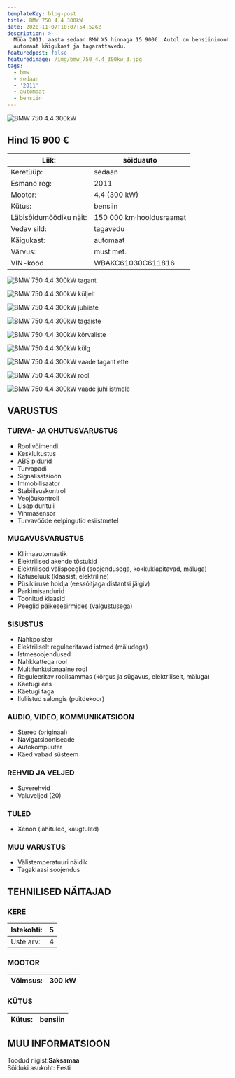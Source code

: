 ```yaml
---
templateKey: blog-post
title: BMW 750 4.4 300kW
date: 2020-11-07T10:07:54.526Z
description: >-
  Müüa 2011. aasta sedaan BMW X5 hinnaga 15 900€. Autol on bensiinimootor,
  automaat käigukast ja tagarattavedu. 
featuredpost: false
featuredimage: /img/bmw_750_4.4_300kw_3.jpg
tags:
  - bmw
  - sedaan
  - '2011'
  - automaat
  - bensiin
---
```

![BMW 750 4.4 300kW](/img/bmw_750_4.4_300kw_3.jpg "BMW 750 4.4 300kW")

## Hind 15 900 €

<!--StartFragment-->

| Liik:                  | sõiduauto                |
| ---------------------- | ------------------------ |
| Keretüüp:              | sedaan                   |
| Esmane reg:            | 2011                     |
| Mootor:                | 4.4 (300 kW)             |
| Kütus:                 | bensiin                  |
| Läbisõidumõõdiku näit: | 150 000 km·hooldusraamat |
| Vedav sild:            | tagavedu                 |
| Käigukast:             | automaat                 |
| Värvus:                | must met.                |
| VIN-kood               | WBAKC61030C611816        |

<!--EndFragment-->

![BMW 750 4.4 300kW tagant](/img/bmw_750_4.4_300kw_2.jpg "BMW 750 4.4 300kW tagant")

![BMW 750 4.4 300kW küljelt](/img/bmw_750_4.4_300kw_1.jpg "BMW 750 4.4 300kW küljelt")

![BMW 750 4.4 300kW juhiiste](/img/bmw_750_4.4_300kw_4.jpg "v juhiiste")

![BMW 750 4.4 300kW tagaiste](/img/bmw_750_4.4_300kw_5.jpg "BMW 750 4.4 300kW tagaiste")

![BMW 750 4.4 300kW kõrvaliste](/img/bmw_750_4.4_300kw_6.jpg "BMW 750 4.4 300kW kõrvaliste")

![BMW 750 4.4 300kW külg](/img/bmw_750_4.4_300kw_7.jpg "BMW 750 4.4 300kW külg")

![BMW 750 4.4 300kW vaade tagant ette](/img/bmw_750_4.4_300kw_8.jpg "BMW 750 4.4 300kW vaade tagant ette")

![BMW 750 4.4 300kW rool](/img/bmw_750_4.4_300kw_9.jpg "BMW 750 4.4 300kW rool")

![BMW 750 4.4 300kW vaade juhi istmele](/img/bmw_750_4.4_300kw_10.jpg "BMW 750 4.4 300kW vaade juhi istmele")

<!--StartFragment-->

<!--StartFragment-->

## VARUSTUS

### TURVA- JA OHUTUSVARUSTUS

* Roolivõimendi
* Kesklukustus
* ABS pidurid
* Turvapadi
* Signalisatsioon
* Immobilisaator
* Stabiilsuskontroll
* Veojõukontroll
* Lisapidurituli
* Vihmasensor
* Turvavööde eelpingutid esiistmetel

### MUGAVUSVARUSTUS

* Kliimaautomaatik
* Elektrilised akende tõstukid
* Elektrilised välispeeglid (soojendusega, kokkuklapitavad, mäluga)
* Katuseluuk (klaasist, elektriline)
* Püsikiiruse hoidja (eessõitjaga distantsi jälgiv)
* Parkimisandurid
* Toonitud klaasid
* Peeglid päikesesirmides (valgustusega)

### SISUSTUS

* Nahkpolster
* Elektriliselt reguleeritavad istmed (mäludega)
* Istmesoojendused
* Nahkkattega rool
* Multifunktsionaalne rool
* Reguleeritav roolisammas (kõrgus ja sügavus, elektriliselt, mäluga)
* Käetugi ees
* Käetugi taga
* Iluliistud salongis (puitdekoor)

### AUDIO, VIDEO, KOMMUNIKATSIOON

* Stereo (originaal)
* Navigatsiooniseade
* Autokompuuter
* Käed vabad süsteem

### REHVID JA VELJED

* Suverehvid
* Valuveljed (20)

### TULED

* Xenon (lähituled, kaugtuled)

### MUU VARUSTUS

* Välistemperatuuri näidik
* Tagaklaasi soojendus

## TEHNILISED NÄITAJAD

### KERE

| Istekohti: | 5   |
| ---------- | --- |
| Uste arv:  | 4   |

### MOOTOR

| Võimsus: | 300 kW |
| -------- | ------ |

### KÜTUS

| Kütus: | bensiin |
| ------ | ------- |

## MUU INFORMATSIOON

Toodud riigist:**Saksamaa**\
Sõiduki asukoht: Eesti

<!--EndFragment-->
